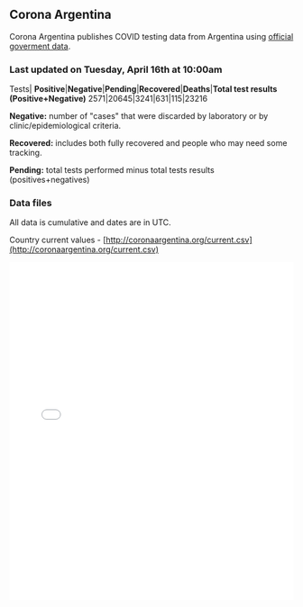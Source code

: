 ## Corona Argentina 

Corona Argentina publishes COVID testing data from Argentina using [official goverment data](https://www.argentina.gob.ar/coronavirus/informe-diario).


### Last updated on Tuesday, April 16th at 10:00am

Tests|
**Positive**|**Negative**|**Pending**|**Recovered**|**Deaths**|**Total test results (Positive+Negative)**
2571|20645|3241|631|115|23216

**Negative:** number of "cases" that were discarded by laboratory or by clinic/epidemiological criteria.

**Recovered:** includes both fully recovered and people who may need some tracking.

**Pending:** total tests performed minus total tests results (positives+negatives) 

### Data files

All data is cumulative and dates are in UTC.
 
Country current values - [http://coronaargentina.org/current.csv](http://coronaargentina.org/current.csv)

<iframe width="100%" height="600" src="chart.html" style="border:none;"></iframe>
